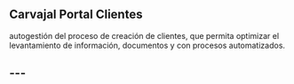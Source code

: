 
## Carvajal Portal Clientes

<p>autogestión del proceso de creación de clientes, que permita optimizar el levantamiento de información, documentos y con procesos automatizados.
</p>

## ---
